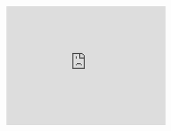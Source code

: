 <iframe width="420" height="315" src="https://www.youtube.com/embed/uwibhRAKzCY" frameborder="0" allowfullscreen></iframe>

